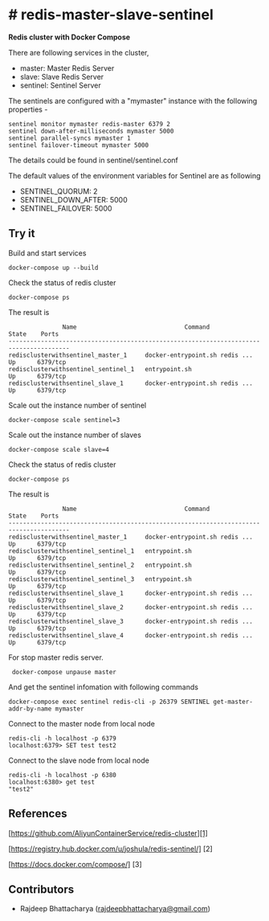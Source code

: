 # # redis-master-slave-sentinel
**Redis cluster with Docker Compose** 

There are following services in the cluster,

* master: Master Redis Server
* slave:  Slave Redis Server
* sentinel: Sentinel Server


The sentinels are configured with a "mymaster" instance with the following properties -

```
sentinel monitor mymaster redis-master 6379 2
sentinel down-after-milliseconds mymaster 5000
sentinel parallel-syncs mymaster 1
sentinel failover-timeout mymaster 5000
```

The details could be found in sentinel/sentinel.conf

The default values of the environment variables for Sentinel are as following

* SENTINEL_QUORUM: 2
* SENTINEL_DOWN_AFTER: 5000
* SENTINEL_FAILOVER: 5000



## Try it

Build and start services
```
docker-compose up --build
```
Check the status of redis cluster
```
docker-compose ps
```
The result is 
```
               Name                              Command               State    Ports   
---------------------------------------------------------------------------------------
redisclusterwithsentinel_master_1     docker-entrypoint.sh redis ...   Up      6379/tcp 
redisclusterwithsentinel_sentinel_1   entrypoint.sh                    Up      6379/tcp 
redisclusterwithsentinel_slave_1      docker-entrypoint.sh redis ...   Up      6379/tcp 
```

Scale out the instance number of sentinel

```
docker-compose scale sentinel=3
```

Scale out the instance number of slaves

```
docker-compose scale slave=4
```

Check the status of redis cluster

```
docker-compose ps
```

The result is 

```
               Name                              Command               State    Ports   
---------------------------------------------------------------------------------------
redisclusterwithsentinel_master_1     docker-entrypoint.sh redis ...   Up      6379/tcp 
redisclusterwithsentinel_sentinel_1   entrypoint.sh                    Up      6379/tcp 
redisclusterwithsentinel_sentinel_2   entrypoint.sh                    Up      6379/tcp 
redisclusterwithsentinel_sentinel_3   entrypoint.sh                    Up      6379/tcp 
redisclusterwithsentinel_slave_1      docker-entrypoint.sh redis ...   Up      6379/tcp 
redisclusterwithsentinel_slave_2      docker-entrypoint.sh redis ...   Up      6379/tcp 
redisclusterwithsentinel_slave_3      docker-entrypoint.sh redis ...   Up      6379/tcp 
redisclusterwithsentinel_slave_4      docker-entrypoint.sh redis ...   Up      6379/tcp 
```

For stop master redis server.
```
 docker-compose unpause master
```
And get the sentinel infomation with following commands

```
docker-compose exec sentinel redis-cli -p 26379 SENTINEL get-master-addr-by-name mymaster
```

Connect to the master node from local node
```
redis-cli -h localhost -p 6379
localhost:6379> SET test test2
```

Connect to the slave node from local node
```
redis-cli -h localhost -p 6380
localhost:6380> get test
"test2"
```
 

## References

[https://github.com/AliyunContainerService/redis-cluster][1]

[https://registry.hub.docker.com/u/joshula/redis-sentinel/] [2]

[https://docs.docker.com/compose/] [3]

## Contributors

* Rajdeep Bhattacharya (<rajdeepbhattacharya@gmail.com>)


